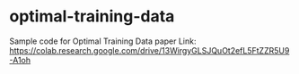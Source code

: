 # optimal-training-data
Sample code for Optimal Training Data paper
Link: https://colab.research.google.com/drive/13WirgyGLSJQuOt2efL5FtZZR5U9-A1oh
